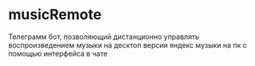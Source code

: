 # musicRemote
Телеграмм бот, позволяющий дистанционно управлять воспроизведением музыки на десктоп версии яндекс музыки на пк с помощью интерфейса в чате
